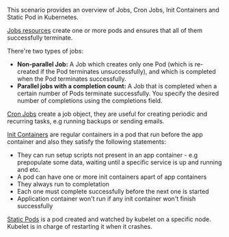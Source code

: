
This scenario provides an overview of Jobs, Cron Jobs, Init Containers and Static Pod in Kubernetes.

[Jobs resources](https://kubernetes.io/docs/concepts/workloads/controllers/jobs-run-to-completion/) create one or more pods and ensures that all of them successfully terminate. 

There're two types of jobs:

* **Non-parallel Job:** A Job which creates only one Pod (which is re-created if the Pod terminates unsuccessfully), and which is completed when the Pod terminates successfully.
* **Parallel jobs with a completion count:** A Job that is completed when a certain number of Pods terminate successfully. You specify the desired number of completions using the completions field. 

[Cron Jobs](https://kubernetes.io/docs/tasks/job/automated-tasks-with-cron-jobs/) create a job object, they are useful for creating periodic and recurring tasks, e.g running backups or sending emails.

[Init Containers](https://kubernetes.io/docs/concepts/workloads/pods/init-containers/) are regular containers in a pod that run before the app container and also they satisfy the following statements:

* They can run setup scripts not present in an app container - e.g prepopulate some data, waiting until a specific service is up and running and etc.
* A pod can have one or more init containers apart of app containers
* They always run to completation
* Each one must complete successfully before the next one is started
* Application container won't run if any init container won't finish successfully

[Static Pods](https://kubernetes.io/docs/tasks/administer-cluster/static-pod/) is a pod created and watched by kubelet on a specific node. Kubelet is in charge of restarting it when it crashes. 


